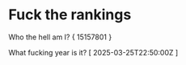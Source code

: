 # Fuck the rankings

Who the hell am I?
{ 15157801 }

What fucking year is it?
[ 2025-03-25T22:50:00Z ]
